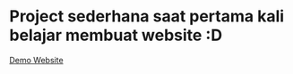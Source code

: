 # Project sederhana saat pertama kali belajar membuat website :D

<a href="https://mfebriann.github.io/Website-Sederhana/"> Demo Website </a>

